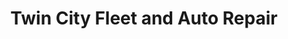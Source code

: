 ---
title: "Twin City Fleet and Auto Repair"
url: /saint-paul/twin-city-fleet-and-auto-repair/
shop: Autowerkstatt
---